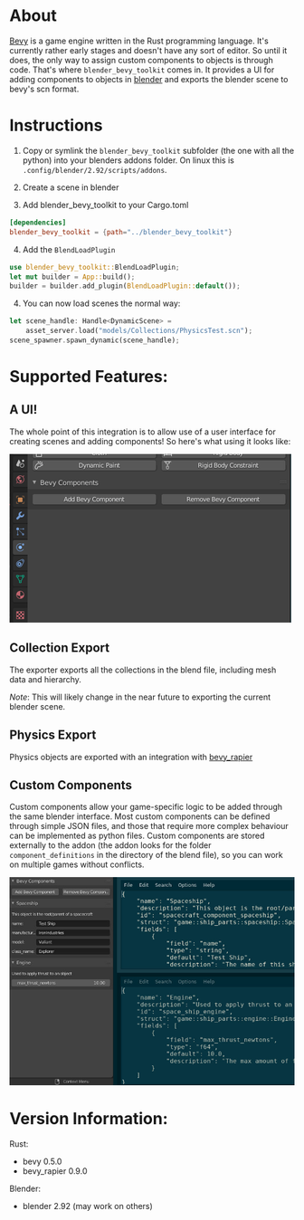 # About

[Bevy](https://bevyengine.org/) is a game engine written in the Rust 
programming language. It's currently rather early stages and doesn't 
have any sort of editor. So until it does, the only way to assign 
custom components to objects is through code. That's where 
`blender_bevy_toolkit` comes in. It provides a UI for adding components 
to objects in [blender](https://www.blender.org/) and exports
the blender scene to bevy's scn format.


# Instructions
1. Copy or symlink the `blender_bevy_toolkit` subfolder (the one with all 
the python) into your blenders addons folder. On linux this is 
`.config/blender/2.92/scripts/addons`. 

2. Create a scene in blender

3. Add blender_bevy_toolkit to your Cargo.toml
```toml
[dependencies]
blender_bevy_toolkit = {path="../blender_bevy_toolkit"}
```

4. Add the `BlendLoadPlugin` 
```rust
use blender_bevy_toolkit::BlendLoadPlugin;
let mut builder = App::build();
builder = builder.add_plugin(BlendLoadPlugin::default());
```

4. You can now load scenes the normal way:
```rust
let scene_handle: Handle<DynamicScene> =
    asset_server.load("models/Collections/PhysicsTest.scn");
scene_spawner.spawn_dynamic(scene_handle);
```


# Supported Features:

## A UI!
The whole point of this integration is to allow use of a user interface 
for creating scenes and adding components! So here's what using it 
looks like:

![clip of adding components](media/adding_components.gif)


## Collection Export
The exporter exports all the collections in the blend file, including
mesh data and hierarchy.

*Note*: This will likely change in the near future to exporting the 
current blender scene. 

## Physics Export
Physics objects are exported with an integration with 
[bevy_rapier](https://github.com/dimforge/bevy_rapier)


## Custom Components
Custom components allow your game-specific logic to be added through
the same blender interface. Most custom components can be defined 
through simple JSON files, and those that require more complex 
behaviour can be implemented as python files. Custom components are 
stored externally to the addon (the addon looks for the folder 
`component_definitions` in the directory of the blend file), so you can 
work on multiple games without conflicts.

![screenshot of custom component definition](media/json_custom_components.jpg)



# Version Information:

Rust:

* bevy 0.5.0
* bevy_rapier 0.9.0

Blender:

* blender 2.92 (may work on others)
